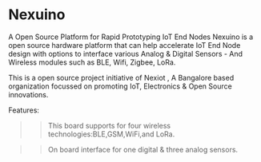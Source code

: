 # Nexuino
A Open Source Platform for Rapid Prototyping IoT End Nodes
Nexuino is a open source hardware platform that can help accelerate IoT End Node design with options to interface various Analog & Digital Sensors - And Wireless modules such as BLE, Wifi, Zigbee, LoRa.

This is a open source project initiative of Nexiot , A Bangalore based organization focussed on promoting IoT, Electronics & Open Source innovations.

Features:
>>This board supports for four wireless technologies:BLE,GSM,WiFi,and LoRa.

>>On board interface for one digital & three analog sensors.

